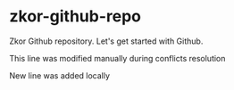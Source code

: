 # zkor-github-repo
Zkor Github repository. Let's get started with Github.

This line was modified manually during conflicts resolution

New line was added locally
